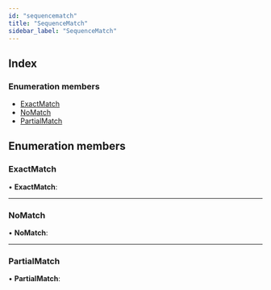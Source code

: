 ```yaml
---
id: "sequencematch"
title: "SequenceMatch"
sidebar_label: "SequenceMatch"
---
```


## Index

### Enumeration members

* [ExactMatch](sequencematch.md#exactmatch)
* [NoMatch](sequencematch.md#nomatch)
* [PartialMatch](sequencematch.md#partialmatch)

## Enumeration members

###  ExactMatch

• **ExactMatch**:

___

###  NoMatch

• **NoMatch**:

___

###  PartialMatch

• **PartialMatch**:
